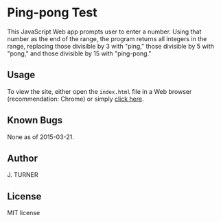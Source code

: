 Ping-pong Test
============

This JavaScript Web app prompts user to enter a number. Using that number
as the end of the range, the program returns all integers in the range,
replacing those divisible by 3 with "ping," those divisible by 5 with "pong,"
and those divisible by 15 with "ping-pong."


Usage
-----

To view the site, either open the `index.html` file
in a Web browser (recommendation: Chrome) or simply [click here](http://htmlpreview.github.com/?https://github.com/j6turner/ping-pong/blob/master/index.html).


Known Bugs
-----

None as of 2015-03-21.


Author
-----

J. TURNER


License
-------

MIT license
